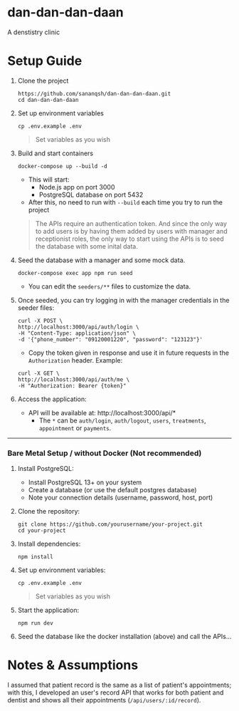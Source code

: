 # dan-dan-dan-daan
A denstistry clinic


# Setup Guide
1. Clone the project
    ```
    https://github.com/sananqsh/dan-dan-dan-daan.git
    cd dan-dan-dan-daan
    ```

2. Set up environment variables
    ```
    cp .env.example .env
    ```
    >  Set variables as you wish

3. Build and start containers
    ```
    docker-compose up --build -d
    ```
    - This will start:
        - Node.js app on port 3000
        - PostgreSQL database on port 5432
    - After this, no need to run with `--build` each time you try to run the project


    > The APIs require an authentication token. And since the only way to add users is by having them added by users with manager and receptionist roles, the only way to start using the APIs is to seed the database with some inital data.

4. Seed the database with a manager and some mock data.
    ```
    docker-compose exec app npm run seed
    ```
    - You can edit the `seeders/**` files to customize the data.

5. Once seeded, you can try logging in with the manager credentials in the seeder files:
    ```
    curl -X POST \
    http://localhost:3000/api/auth/login \
    -H "Content-Type: application/json" \
    -d '{"phone_number": "09120001220", "password": "123123"}'
    ```
    - Copy the token given in response and use it in future requests in the `Authorization` header. Example:
    ```
    curl -X GET \
    http://localhost:3000/api/auth/me \
    -H "Authorization: Bearer {token}"
    ```

6. Access the application:
    - API will be available at: http://localhost:3000/api/*
        - The `*` can be `auth/login`, `auth/logout`, `users`, `treatments`, `appointment` or `payments`.

<hr>

### Bare Metal Setup / without Docker (Not recommended)
1. Install PostgreSQL:
    - Install PostgreSQL 13+ on your system
    - Create a database (or use the default postgres database)
    - Note your connection details (username, password, host, port)

2. Clone the repository:
    ```
    git clone https://github.com/yourusername/your-project.git
    cd your-project
    ```

3. Install dependencies:
    ```
    npm install
    ```

4. Set up environment variables:
    ```
    cp .env.example .env
    ```
    >  Set variables as you wish

5. Start the application:
    ```
    npm run dev
    ```
6. Seed the database like the docker installation (above) and call the APIs...

# Notes & Assumptions
I assumed that patient record is the same as a list of patient's appointments; with this, I developed an user's record API that works for both patient and dentist and shows all their appointments (`/api/users/:id/record`).
